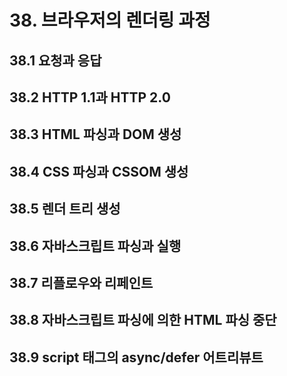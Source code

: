 # 38. 브라우저의 렌더링 과정

## 38.1 요청과 응답

## 38.2 HTTP 1.1과 HTTP 2.0

## 38.3 HTML 파싱과 DOM 생성

## 38.4 CSS 파싱과 CSSOM 생성

## 38.5 렌더 트리 생성

## 38.6 자바스크립트 파싱과 실행

## 38.7 리플로우와 리페인트

## 38.8 자바스크립트 파싱에 의한 HTML 파싱 중단

## 38.9 script 태그의 async/defer 어트리뷰트
